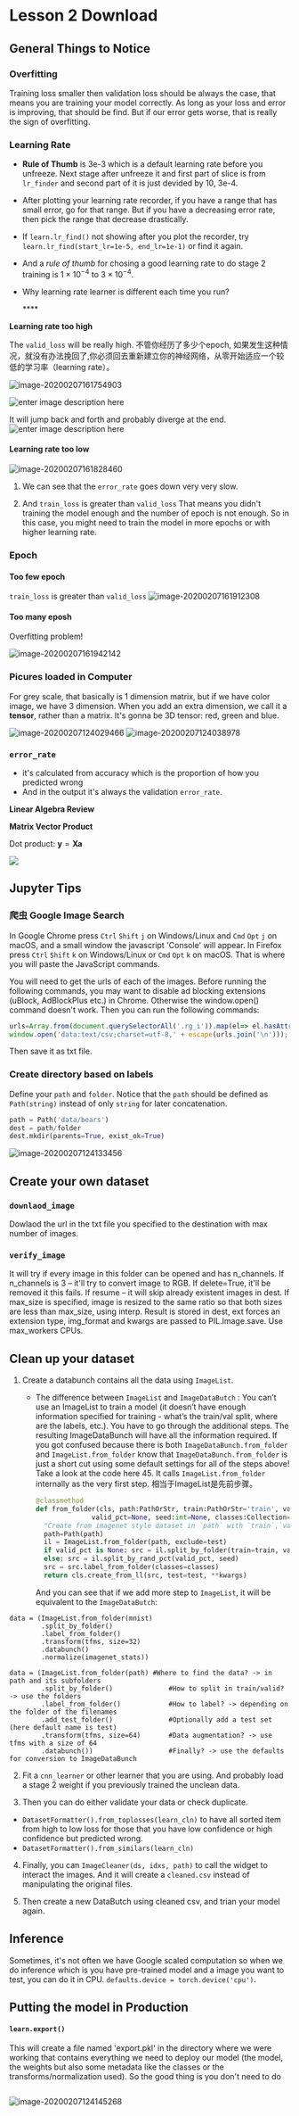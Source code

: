 # Lesson 2 Download

## General Things to Notice

### Overfitting

Training loss smaller then validation loss should be always the case, that means you are training your model correctly. As long as your loss and error is improving, that should be find. But if our error gets worse, that is really the sign of overfitting.

### Learning Rate

* **Rule of Thumb** is 3e-3 which is a default learning rate before you unfreeze. Next stage after unfreeze it and first part of slice is from `lr_finder` and second part of it is just devided by 10, 3e-4.
* After plotting your learning rate recorder, if you have a range that has small error, go for that range. But if you have a decreasing error rate,  then pick the range that decrease drastically.
* If `learn.lr_find()` not showing after you plot the recorder, try `learn.lr_find(start_lr=1e-5, end_lr=1e-1)` or find it again.
* And a _rule of thumb_ for chosing a good learning rate to do stage 2 training is $1\times10^{-4}$ to $3\times10^{-4}$.
* Why learning rate learner is different each time you run?

  \*\*\*\*

**Learning rate too high**

The `valid_loss` will be really high. 不管你经历了多少个epoch, 如果发生这种情况，就没有办法挽回了,你必须回去重新建立你的神经网络，从零开始适应一个较低的学习率（learning rate）。

![image-20200207161754903](https://tva1.sinaimg.cn/large/0082zybpgy1gbooimw7taj30zs05qwev.jpg)

![enter image description here](https://github.com/hiromis/notes/raw/master/lesson3/jose4.gif) 

It will jump back and forth and probably diverge at the end. ![enter image description here](https://github.com/hiromis/notes/raw/master/lesson3/jose5.gif)

#### Learning rate too low

![image-20200207161828460](https://tva1.sinaimg.cn/large/0082zybpgy1gbooj47l9vj30vs0u0mzp.jpg) 

1. We can see that the `error_rate` goes down very very slow. 

2. And `train_loss` is greater than `valid_loss` That means you didn't training the model enough and the number of epoch is not enough. So in this case, you might need to train the model in more epochs or with higher learning rate.

### Epoch

#### Too few epoch

`train_loss` is greater than `valid_loss` ![image-20200207161912308](https://tva1.sinaimg.cn/large/0082zybpgy1gboojstzqij30zu04sgma.jpg)

#### Too many eposh

Overfitting problem!

 ![image-20200207161942142](https://tva1.sinaimg.cn/large/0082zybpgy1gbookbsga8j30l60toaj7.jpg)

### Picures loaded in Computer

For grey scale, that basically is 1 dimension matrix, but if we have color image, we have 3 dimension. When you add an extra dimension, we call it a **tensor**, rather than a matrix. It's gonna be 3D tensor: red, green and blue.

 ![image-20200207124029466](https://tva1.sinaimg.cn/large/0082zybpgy1gboomklk8gj313a0o0n52.jpg) ![image-20200207124038978](https://tva1.sinaimg.cn/large/0082zybpgy1gboomz54jxj31280nzdsg.jpg)

### `error_rate`

* it's calculated from accuracy which is the proportion of how you predicted wrong
* And in the output it's always the validation `error_rate`.

**Linear Algebra Review**

**Matrix Vector Product**

Dot product: $\mathbf{y}=\mathbf{X}\mathbf{a}$

![](https://tva1.sinaimg.cn/large/0082zybpgy1gboonmundxj30jy09ojrp.jpg)

## Jupyter Tips

### 爬虫 Google Image Search

In Google Chrome press `Ctrl` `Shift` `j` on Windows/Linux and `Cmd` `Opt` `j` on macOS, and a small window the javascript 'Console' will appear. In Firefox press `Ctrl` `Shift` `k` on Windows/Linux or `Cmd` `Opt` `k` on macOS. That is where you will paste the JavaScript commands.

You will need to get the urls of each of the images. Before running the following commands, you may want to disable ad blocking extensions \(uBlock, AdBlockPlus etc.\) in Chrome. Otherwise the window.open\(\) command doesn't work. Then you can run the following commands:

```javascript
urls=Array.from(document.querySelectorAll('.rg_i')).map(el=> el.hasAttribute('data-src')?el.getAttribute('data-src'):el.getAttribute('data-iurl'));
window.open('data:text/csv;charset=utf-8,' + escape(urls.join('\n')));
```

Then save it as txt file.

### Create directory based on labels

Define your `path` and `folder`. Notice that the `path` should be defined as `Path(string)` instead of only `string` for later concatenation.

```python
path = Path('data/bears')
dest = path/folder
dest.mkdir(parents=True, exist_ok=True)
```

![image-20200207124133456](https://tva1.sinaimg.cn/large/0082zybpgy1gbooo3trq1j310e08umye.jpg)

## Create your own dataset

### `downlaod_image`

Dowlaod the url in the txt file you specified to the destination with max number of images.

### `verify_image`

It will try if every image in this folder can be opened and has n\_channels. If n\_channels is 3 – it'll try to convert image to RGB. If delete=True, it'll be removed it this fails. If resume – it will skip already existent images in dest. If max\_size is specified, image is resized to the same ratio so that both sizes are less than max\_size, using interp. Result is stored in dest, ext forces an extension type, img\_format and kwargs are passed to PIL.Image.save. Use max\_workers CPUs.

## Clean up your dataset

1. Create a databunch contains all the data using `ImageList`.
   * The difference between `ImageList` and `ImageDataButch` : You can’t use an ImageList to train a model \(it doesn’t have enough information specified for training - what’s the train/val split, where are the labels, etc.\). You have to go through the additional steps. The resulting ImageDataBunch will have all the information required. If you got confused because there is both `ImageDataBunch.from_folder` and `ImageList.from_folder` know that `ImageDataBunch.from_folder` is just a short cut using some default settings for all of the steps above! Take a look at the code here 45. It calls `ImageList.from_folder` internally as the very first step. 相当于ImageList是先前步骤。

     ```python
     @classmethod
     def from_folder(cls, path:PathOrStr, train:PathOrStr='train', valid:PathOrStr='valid', test:Optional[PathOrStr]=None,
                   valid_pct=None, seed:int=None, classes:Collection=None, **kwargs:Any)->'ImageDataBunch':
       "Create from imagenet style dataset in `path` with `train`,`valid`,`test` subfolders (or provide `valid_pct`)."
       path=Path(path)
       il = ImageList.from_folder(path, exclude=test)
       if valid_pct is None: src = il.split_by_folder(train=train, valid=valid)
       else: src = il.split_by_rand_pct(valid_pct, seed)
       src = src.label_from_folder(classes=classes)
       return cls.create_from_ll(src, test=test, **kwargs)
     ```

     And you can see that if we add more step to `ImageList`, it will be equivalent to the `ImageDataButch`:

```text
data = (ImageList.from_folder(mnist)
        .split_by_folder()
        .label_from_folder()
        .transform(tfms, size=32)
        .databunch()
        .normalize(imagenet_stats))

data = (ImageList.from_folder(path) #Where to find the data? -> in path and its subfolders
        .split_by_folder()              #How to split in train/valid? -> use the folders
        .label_from_folder()            #How to label? -> depending on the folder of the filenames
        .add_test_folder()              #Optionally add a test set (here default name is test)
        .transform(tfms, size=64)       #Data augmentation? -> use tfms with a size of 64
        .databunch())                   #Finally? -> use the defaults for conversion to ImageDataBunch
```

2.  Fit a `cnn_learner` or other learner that you are using. And probably load a stage 2 weight if you previously trained the unclean data.

3.  Then you can do either validate your data or check duplicate.

* `DatasetFormatter().from_toplosses(learn_cln)` to have all sorted item from high to low loss for those that you have low confidence or high confidence but predicted wrong.
* `DatasetFormatter().from_similars(learn_cln)`

4.  Finally, you can `ImageCleaner(ds, idxs, path)` to call the widget to interact the images. And it will create a `cleaned.csv` instead of manipulating the original files.

5.  Then create a new DataButch using cleaned csv, and trian your model again.

## Inference

Sometimes, it's not often we have Google scaled computation so when we do inference which is you have pre-trained model and a image you want to test, you can do it in CPU. `defaults.device = torch.device('cpu')`.

## Putting the model in Production

#### `learn.export()`

This will create a file named 'export.pkl' in the directory where we were working that contains everything we need to deploy our model \(the model, the weights but also some metadata like the classes or the transforms/normalization used\). So the good thing is you don't need to do

```python

```

![image-20200207124145268](https://tva1.sinaimg.cn/large/0082zybpgy1gboooc8txqj3100078aby.jpg)

